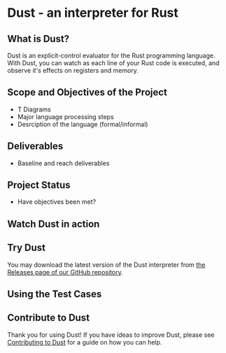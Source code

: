 # Dust - an interpreter for Rust

## What is Dust?

Dust is an explicit-control evaluator for the Rust programming language. With Dust, you can watch as each line of your Rust code is executed, and observe it's effects on registers and memory. 

## Scope and Objectives of the Project
- T Diagrams
- Major language processing steps
- Desrciption of the language (formal/informal)

## Deliverables
- Baseline and reach deliverables

## Project Status 
- Have objectives been met?

## Watch Dust in action

## Try Dust

You may download the latest version of the Dust interpreter from [the Releases page of our GitHub repository](https://github.com/cs-dust/dust-interpreter/releases). 

## Using the Test Cases

## Contribute to Dust

Thank you for using Dust! If you have ideas to improve Dust, please see [Contributing to Dust](contributing.md) for a guide on how you can help. 
